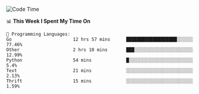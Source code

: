 <!--START_SECTION:waka-->
![Code Time](http://img.shields.io/badge/Code%20Time-305%20hrs%2028%20mins-blue)

📊 **This Week I Spent My Time On** 

```text
💬 Programming Languages: 
Go                       12 hrs 57 mins      ███████████████████░░░░░░   77.46% 
Other                    2 hrs 10 mins       ███░░░░░░░░░░░░░░░░░░░░░░   12.99% 
Python                   54 mins             █░░░░░░░░░░░░░░░░░░░░░░░░   5.4% 
Text                     21 mins             ░░░░░░░░░░░░░░░░░░░░░░░░░   2.13% 
Thrift                   15 mins             ░░░░░░░░░░░░░░░░░░░░░░░░░   1.59%

```


<!--END_SECTION:waka-->